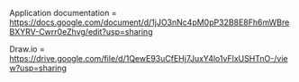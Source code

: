 Application documentation = https://docs.google.com/document/d/1jJO3nNc4pM0pP32B8E8Fh6mWBreBXYRV-Cwrr0eZhvg/edit?usp=sharing

Draw.io = https://drive.google.com/file/d/1QewE93uCfEHj7JuxY4lo1vFlxUSHTnO-/view?usp=sharing
